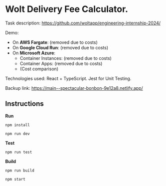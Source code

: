 # Wolt Delivery Fee Calculator.

Task description: https://github.com/woltapp/engineering-internship-2024/

Demo:

- On **AWS Fargate**: (removed due to costs)
- On **Google Cloud Run**: (removed due to costs)
- On **Microsoft Azure**:
  - Container Instances: (removed due to costs)
  - Container Apps: (removed due to costs)
  - (Cost comparison)

Technologies used: React + TypeScript. Jest for Unit Testing.

Backup link: https://main--spectacular-bonbon-9e12a8.netlify.app/

## Instructions

**Run**

`npm install`

`npm run dev`

**Test**

`npm run test`

**Build**

`npm run build`

`npm start`
